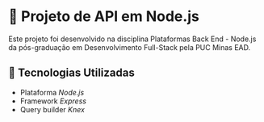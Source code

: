 # 📌 Projeto de API em Node.js

Este projeto foi desenvolvido na disciplina Plataformas Back End - Node.js da pós-graduação em Desenvolvimento Full-Stack pela PUC Minas EAD.

## 🚀 Tecnologias Utilizadas

- Plataforma _Node.js_
- Framework _Express_
- Query builder _Knex_
